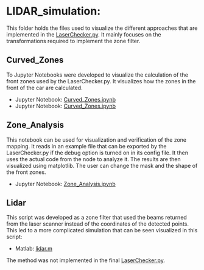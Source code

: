 # LIDAR_simulation:
This folder holds the files used to visualize the different approaches that are implemented in the [LaserChecker.py](../../lane_planner/scripts/LaserChecker.py).
It mainly focuses on the transformations required to implement the zone filter.

## Curved_Zones
To Jupyter Notebooks were developed to visualize the calculation of the front zones used by the LaserChecker.py. It visualizes how the zones in the front of the car are calculated.

* Jupyter Notebook: [Curved_Zones.ipynb](Curved_Zones.ipynb)
* Jupyter Notebook: [Curved_Zones.ipynb](Square_Zones.ipynb)

## Zone_Analysis
This notebook can be used for visualization and verification of the zone mapping. It reads in an example file that can be exported by the LaserChecker.py if the debug option is turned on in its config file. 
It then uses the actual code from the node to analyze it. The results are then visualized using matplotlib. The user can change the mask and the shape of the front zones.
* Jupyter Notebook: [Zone_Analysis.ipynb](Zone_Analysis.ipynb)

## Lidar
This script was developed as a zone filter that used the beams returned from the laser scanner instead of the coordinates of the detected points. This led to a more complicated simulation that can be seen visualized in this script:
* Matlab: [lidar.m](lidar.m)

The method was not implemented in the final [LaserChecker.py](../../lane_planner/scripts/LaserChecker.py).
